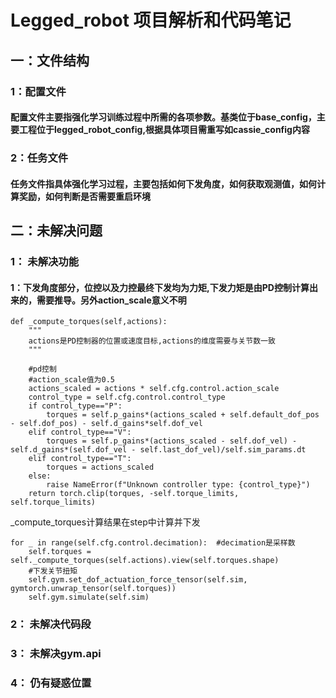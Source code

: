# Legged_robot 项目解析和代码笔记
## 一：文件结构
### 1：配置文件
#### 配置文件主要指强化学习训练过程中所需的各项参数。基类位于base_config，主要工程位于legged_robot_config,根据具体项目需重写如cassie_config内容
### 2：任务文件
#### 任务文件指具体强化学习过程，主要包括如何下发角度，如何获取观测值，如何计算奖励，如何判断是否需要重启环境

## 二：未解决问题

### 1： 未解决功能

#### 1：下发角度部分，位控以及力控最终下发均为力矩,下发力矩是由PD控制计算出来的，需要推导。另外action_scale意义不明
        
    def _compute_torques(self,actions):
        """
        actions是PD控制器的位置或速度目标,actions的维度需要与关节数一致
        """

        #pd控制
        #action_scale值为0.5
        actions_scaled = actions * self.cfg.control.action_scale
        control_type = self.cfg.control.control_type
        if control_type=="P":
            torques = self.p_gains*(actions_scaled + self.default_dof_pos - self.dof_pos) - self.d_gains*self.dof_vel
        elif control_type=="V":
            torques = self.p_gains*(actions_scaled - self.dof_vel) - self.d_gains*(self.dof_vel - self.last_dof_vel)/self.sim_params.dt
        elif control_type=="T":
            torques = actions_scaled
        else:
            raise NameError(f"Unknown controller type: {control_type}")
        return torch.clip(torques, -self.torque_limits, self.torque_limits)

_compute_torques计算结果在step中计算并下发
        
    for _ in range(self.cfg.control.decimation):  #decimation是采样数
        self.torques = self._compute_torques(self.actions).view(self.torques.shape)
        #下发关节扭矩
        self.gym.set_dof_actuation_force_tensor(self.sim, gymtorch.unwrap_tensor(self.torques))
        self.gym.simulate(self.sim)

### 2： 未解决代码段


### 3： 未解决gym.api


### 4： 仍有疑惑位置